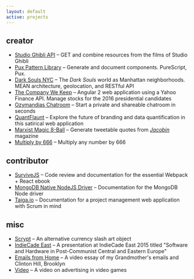 ```yaml
---
layout: default
active: projects
---
```

<div class="page-section short">
    <div class="container flex">
        <div>
            <div>
                <h2>creator</h2>
                <ul>
                <li>
                    <a class="link" href='https://ghibliapi.herokuapp.com/' target="_blank">Studio Ghibli API</a>
                     – GET and combine resources from the films of Studio Ghibli</li>
                <li>
                    <a class="link" href='https://github.com/janaipakos/pux-kss-pattern-library' target='_blank'>Pux Pattern Library</a> – Generate and document components. PureScript, Pux.</li>
                <li>
                    <a class="link" href='https://darksoulsnyc.herokuapp.com/' target="_blank">Dark Souls NYC</a>
                     – The <em>Dark Souls</em> world as Manhattan neighborhoods. MEAN architecture, geolocation, and RESTful API</li>
                <li>
                    <a class="link" href='https://jamesanaipakos.com/thecompanywekeep/' target="_blank">The Company We Keep</a>
                     – Angular 2 web application using a Yahoo Finance API. Manage stocks for the 2016 presidential candidates</li>
                 <li>
                    <a class="link"  href='2015-11-01-Ozymandias-Chatroom'>Ozymandias Chatroom</a>
                     – Start a private and shareable chatroom in seconds</li>
                <li>
                    <a class="link" href='2015-09-01-QuantFlaunt-Overview'>QuantFlaunt</a>
                     – Explore the future of branding and data quantification in this satirical web application</li>
                <li>
                    <a class="link" href='https://jamesanaipakos.com/Marx-Magic-8-ball' target="_blank">Marxist Magic 8-Ball</a>
                     – Generate tweetable quotes from <a href="https:jacobinmag.com" class="link" target="_blank"><em>Jacobin</em></a> magazine</li>
                <li>
                    <a class="link" href='https://jamesanaipakos.com/multiply-by-666/' target="_blank">Multiply by 666</a>
                    – Multiply any number by 666</li>
                </ul>
                <h2>contributor</h2>
                <ul>
                <li>
                    <a class="link" href="https://survivejs.com/" alt="SurviveJS" target="_blank">SurviveJS</a>
                     – Code review and documentation for the essential Webpack + React ebook</li>
                <li>
                    <a class="link" href="https://github.com/mongodb/node-mongodb-native" alt="MongoDB" target="_blank">MongoDB Native NodeJS Driver</a>
                     – Documentation for the MongoDB Node driver</li>
                <li>
                    <a class="link" href="https://taiga.io" alt="Taiga" target="_blank">Taiga.io</a>
                     – Documentation for a project management web application with Scrum in mind</li>
                </ul>
                <h2>misc</h2>
                <ul>
                <li>
                    <a class="link" href='https://csalateral.org/issue3/ecologies/boluk' target="_blank">Scrypt</a>
                     – An alternative currency slash art object</li>
                <li>
                    <a class="link"  href='https://vimeo.com/120022906' target="_blank">IndieCade East</a>
                     – A presentation at IndieCade East 2015 titled "Software and Hardware in Post-Communist Central and Eastern Europe"</li>
                <li>
                    <a class="link"  title="Letters Vimeo" href='https://www.youtube.com/watch?v=AOa1aX8Ehek' target="_blank">Emails from Home</a>
                     – A video essay of my Grandmother's emails and Clinton Hill, Brooklyn</li>
                <li>
                    <a class="link"  href="https://www.youtube.com/watch?v=u0J6l82ipT0" title="Fiction YouTube" target="_blank">Video</a>
                     – A video on advertising in video games</li>
                </ul>
            </div>
        </div>
    </div>
</div>
